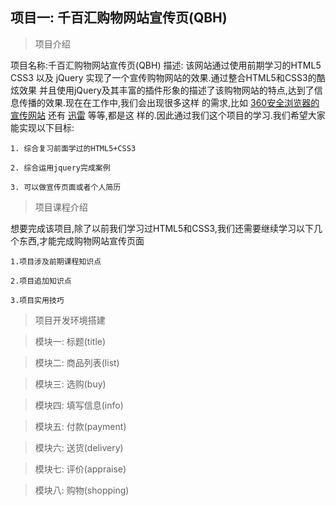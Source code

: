 ## 项目一: 千百汇购物网站宣传页(QBH)

> 项目介绍
  
  项目名称:千百汇购物网站宣传页(QBH)
  描述: 该网站通过使用前期学习的HTML5 CSS3 以及 jQuery 实现了一个宣传购物网站的效果.通过整合HTML5和CSS3的酷炫效果
        并且使用jQuery及其丰富的插件形象的描述了该购物网站的特点,达到了信息传播的效果.现在在工作中,我们会出现很多这样
        的需求,比如 [360安全浏览器的宣传网站](http://se.360.cn/)  还有 [迅雷](http://www.xunlei.com/) 等等,都是这
        样的.因此通过我们这个项目的学习.我们希望大家能实现以下目标:
        
    1. 综合复习前面学过的HTML5+CSS3

    2. 综合运用jquery完成案例

    3. 可以做宣传页面或者个人简历

> 项目课程介绍

  想要完成该项目,除了以前我们学习过HTML5和CSS3,我们还需要继续学习以下几个东西,才能完成购物网站宣传页面

    1.项目涉及前期课程知识点

    2.项目追加知识点

    3.项目实用技巧

> 项目开发环境搭建

> 模块一: 标题(title) 

> 模块二: 商品列表(list)

> 模块三: 选购(buy) 

> 模块四: 填写信息(info)

> 模块五: 付款(payment) 

> 模块六: 送货(delivery) 

> 模块七: 评价(appraise) 

> 模块八: 购物(shopping)

